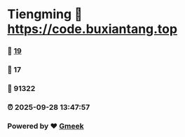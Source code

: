 # Tiengming :link: https://code.buxiantang.top 
### :page_facing_up: [19](https://code.buxiantang.top/tag.html) 
### :speech_balloon: 17 
### :hibiscus: 91322 
### :alarm_clock: 2025-09-28 13:47:57 
### Powered by :heart: [Gmeek](https://github.com/Meekdai/Gmeek)
